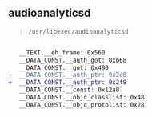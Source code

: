 ## audioanalyticsd

> `/usr/libexec/audioanalyticsd`

```diff

   __TEXT.__eh_frame: 0x560
   __DATA_CONST.__auth_got: 0xb68
   __DATA_CONST.__got: 0x490
-  __DATA_CONST.__auth_ptr: 0x2e8
+  __DATA_CONST.__auth_ptr: 0x2f8
   __DATA_CONST.__const: 0x12a8
   __DATA_CONST.__objc_classlist: 0x48
   __DATA_CONST.__objc_protolist: 0x28

```
